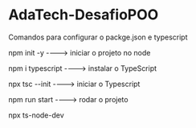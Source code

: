 # AdaTech-DesafioPOO

Comandos para configurar o packge.json e typescript

npm init -y        ---->    iniciar o projeto no node

npm i typescript   ---->    instalar o TypeScript

npx tsc --init     ---->   iniciar o Typescript

npm run start      ---->   rodar o projeto

npx ts-node-dev
